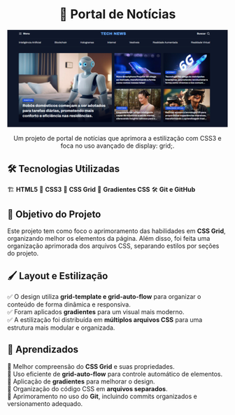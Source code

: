 <div align="center">
<h1>📢 Portal de Notícias</h1> 
<img src="assets/preview.png" alt="Preview do Portal de Notícias" width="800px">
  
Um projeto de portal de notícias que aprimora a estilização com CSS3 e foca no uso avançado de display: grid;. 
</div>
  
## 🛠 Tecnologias Utilizadas  
🏗 **HTML5** 
🎨 **CSS3**
📐 **CSS Grid** 
🌈 **Gradientes CSS** 
🛠 **Git e GitHub**  

## 🎯 Objetivo do Projeto  
Este projeto tem como foco o aprimoramento das habilidades em **CSS Grid**, organizando melhor os elementos da página. Além disso, foi feita uma organização aprimorada dos arquivos CSS, separando estilos por seções do projeto.  

## 🖌 Layout e Estilização  
✅ O design utiliza **grid-template e grid-auto-flow** para organizar o conteúdo de forma dinâmica e responsiva.  
✅ Foram aplicados **gradientes** para um visual mais moderno.  
✅ A estilização foi distribuída em **múltiplos arquivos CSS** para uma estrutura mais modular e organizada.  

## 🚀 Aprendizados  
📌 Melhor compreensão do **CSS Grid** e suas propriedades.  
📌 Uso eficiente de **grid-auto-flow** para controle automático de elementos.  
📌 Aplicação de **gradientes** para melhorar o design.  
📌 Organização do código CSS em **arquivos separados**.  
📌 Aprimoramento no uso do **Git**, incluindo commits organizados e versionamento adequado.  

